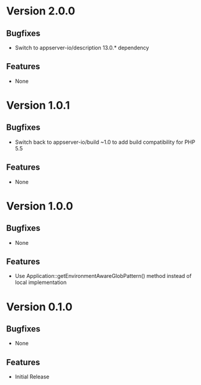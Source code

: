 # Version 2.0.0

## Bugfixes

* Switch to appserver-io/description 13.0.* dependency

## Features

* None

# Version 1.0.1

## Bugfixes

* Switch back to appserver-io/build ~1.0 to add build compatibility for PHP 5.5

## Features

* None

# Version 1.0.0

## Bugfixes

* None

## Features

* Use Application::getEnvironmentAwareGlobPattern() method instead of local implementation

# Version 0.1.0

## Bugfixes

* None

## Features

* Initial Release

